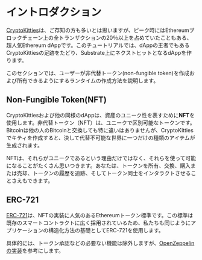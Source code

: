 イントロダクション
===

[CryptoKitties](https://www.cryptokitties.co/)は、ご存知の方も多いとは思いますが、ピーク時にはEthereumブロックチェーン上の全トランザクションの20％以上を占めていたこともある、超人気Ethereum dAppです。このチュートリアルでは、dAppの王者でもあるCryptoKittiesの足跡をたどり、Substrate上にネクストヒットとなるdAppを作ります。

このセクションでは、ユーザーが非代替トークン(non-fungible token)を作成および所有できるようにするランタイムの作成方法を説明します。

## Non-Fungible Token(NFT)

CryptoKittiesおよび他の同様のdAppは、資産のユニーク性を表すために**NFT**を使用します。非代替トークン（NFT）は、ユニークで区別可能なトークンです。Bitcoinは他の人のBitcoinと交換しても特に違いはありませんが、CryptoKittiesでキティを作成すると、決して代替不可能な世界に一つだけの種類のアイテムが生成されます。

NFTは、それらがユニークであるという理由だけではなく、それらを使って可能になることがたくさん思いつきます。あなたは、トークンを所有、交換、購入または売却、トークンの履歴を追跡、そしてトークン同士をインタラクトさせることさえもできます。

## ERC-721

[ERC-721](http://erc721.org/)は、NFTの実装に人気のあるEthereumトークン標準です。この標準は既存のスマートコントラクトに広く採用されているため、私たちも同じようにアプリケーションの構造化方法の基礎としてERC-721を使用します。

具体的には、トークン承認などの必要ない機能は除外しますが、[OpenZeppelinの実装](https://github.com/OpenZeppelin/openzeppelin-solidity/blob/master/contracts/token/ERC721/ERC721.sol)を参考にします。
